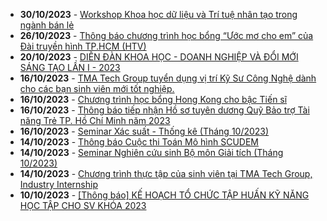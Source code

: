 - **30/10/2023** - [Workshop Khoa học dữ liệu và Trí tuệ nhân tạo trong ngành bán lẻ](https://math.hcmus.edu.vn//tin-tức/thông-tin-toán-tin-học/823-workshop-khoa-học-dữ-liệu-và-trí-tuệ-nhân-tạo-trong-ngành-bán-lẻ)
 - **26/10/2023** - [Thông báo chương trình học bổng “Ước mơ cho em” của Đài truyền hình TP.HCM (HTV)](https://math.hcmus.edu.vn//tin-tức/tin-học-bổng-việc-làm/824-thông-báo-chương-trình-học-bổng-“ước-mơ-cho-em”-của-đài-truyền-hình-tp-hcm-htv)
 - **20/10/2023** - [DIỄN ĐÀN KHOA HỌC - DOANH NGHIỆP VÀ ĐỔI MỚI SÁNG TẠO LẦN I - 2023](https://math.hcmus.edu.vn//tin-tức/822-cuusv)
 - **16/10/2023** - [TMA Tech Group tuyển dụng vị trí Kỹ Sư Công Nghệ dành cho các bạn sinh viên mới tốt nghiệp.](https://math.hcmus.edu.vn//tin-tức/tin-học-bổng-việc-làm/820-tma-tech-group-tuyển-dụng-vị-trí-kỹ-sư-công-nghệ-dành-cho-các-bạn-sinh-viên-mới-tốt-nghiệp)
 - **16/10/2023** - [Chương trình học bổng Hong Kong cho bậc Tiến sĩ](https://math.hcmus.edu.vn//tin-tức/tin-học-bổng-việc-làm/818-chương-trình-học-bổng-hong-kong-cho-bậc-tiến-sĩ)
 - **16/10/2023** - [Thông báo tiếp nhận Hồ sơ tuyên dương Quỹ Bảo trợ Tài năng Trẻ TP. Hồ Chí Minh năm 2023](https://math.hcmus.edu.vn//tin-tức/tin-học-bổng-việc-làm/819-thông-báo-tiếp-nhận-hồ-sơ-tuyên-dương-quỹ-bảo-trợ-tài-năng-trẻ-tp-hồ-chí-minh-năm-2023)
 - **16/10/2023** - [Seminar Xác suất - Thống kê (Tháng 10/2023)](https://math.hcmus.edu.vn//tin-tức/tin-nghiên-cứu/816-seminar-xác-suất-thống-kê-tháng-10-2023)
 - **14/10/2023** - [Thông báo Cuộc thi Toán Mô hình SCUDEM](https://math.hcmus.edu.vn//tin-tức/thông-tin-toán-tin-học/809-thông-báo-cuộc-thi-toán-mô-hình-scudem)
 - **14/10/2023** - [Seminar Nghiên cứu sinh Bộ môn Giải tích (Tháng 10/2023)](https://math.hcmus.edu.vn//tin-tức/tin-nghiên-cứu/814-seminar-nghiên-cứu-sinh-bộ-môn-giải-tích-tháng-10-2023)
 - **14/10/2023** - [Chương trình thực tập của sinh viên tại TMA Tech Group, Industry Internship](https://math.hcmus.edu.vn//tin-tức/tin-học-bổng-việc-làm/815-chương-trình-thực-tập-của-sinh-viên-tại-tma-tech-group,-industry-internship)
 - **10/10/2023** - [[Thông báo] KẾ HOẠCH TỔ CHỨC TẬP HUẤN KỸ NĂNG HỌC TẬP CHO SV KHÓA 2023](https://math.hcmus.edu.vn//tin-tức/tin-giáo-vụ/813-thông-báo-kế-hoạch-tổ-chức-tập-huấn-kỹ-năng-học-tập-cho-sv-khóa-2023)
